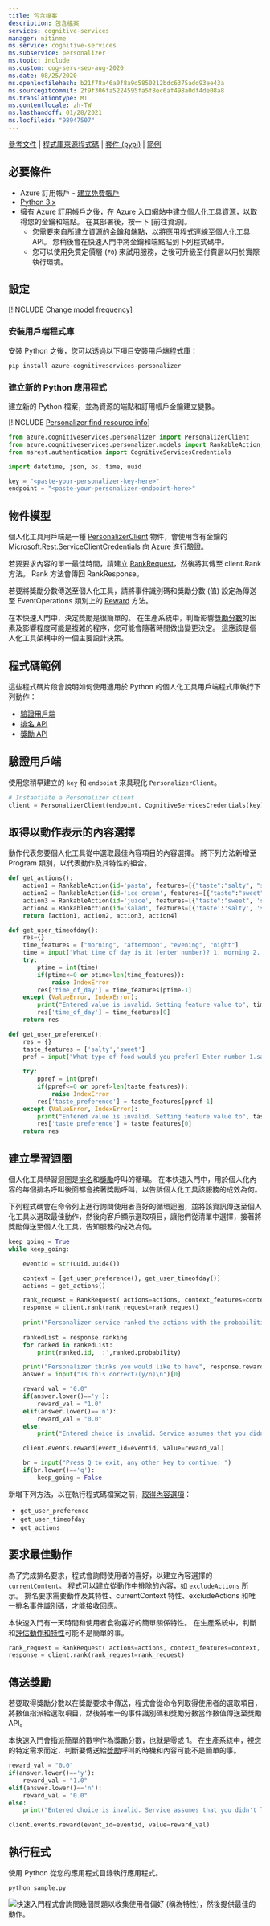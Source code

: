 ```yaml
---
title: 包含檔案
description: 包含檔案
services: cognitive-services
manager: nitinme
ms.service: cognitive-services
ms.subservice: personalizer
ms.topic: include
ms.custom: cog-serv-seo-aug-2020
ms.date: 08/25/2020
ms.openlocfilehash: b21f78a46a0f8a9d5850212bdc6375add93ee43a
ms.sourcegitcommit: 2f9f306fa5224595fa5f8ec6af498a0df4de08a8
ms.translationtype: MT
ms.contentlocale: zh-TW
ms.lasthandoff: 01/28/2021
ms.locfileid: "98947507"
---
```

[參考文件](/python/api/azure-cognitiveservices-personalizer/azure.cognitiveservices.personalizer) | [程式庫來源程式碼](https://github.com/Azure/azure-sdk-for-python/tree/master/sdk/cognitiveservices/azure-cognitiveservices-personalizer) | [套件 (pypi)](https://pypi.org/project/azure-cognitiveservices-personalizer/) | [範例](https://github.com/Azure-Samples/cognitive-services-quickstart-code/tree/master/python/Personalizer)

## <a name="prerequisites"></a>必要條件

* Azure 訂用帳戶 - [建立免費帳戶](https://azure.microsoft.com/free/cognitive-services)
* [Python 3.x](https://www.python.org/)
* 擁有 Azure 訂用帳戶之後，在 Azure 入口網站中<a href="https://ms.portal.azure.com/#create/Microsoft.CognitiveServicesPersonalizer"  title="建立個人化工具資源"  target="_blank">建立個人化工具資源<span class="docon docon-navigate-external x-hidden-focus"></span></a>，以取得您的金鑰和端點。 在其部署後，按一下 [前往資源]。
    * 您需要來自所建立資源的金鑰和端點，以將應用程式連線至個人化工具 API。 您稍後會在快速入門中將金鑰和端點貼到下列程式碼中。
    * 您可以使用免費定價層 (`F0`) 來試用服務，之後可升級至付費層以用於實際執行環境。

## <a name="setting-up"></a>設定

[!INCLUDE [Change model frequency](change-model-frequency.md)]

### <a name="install-the-client-library"></a>安裝用戶端程式庫

安裝 Python 之後，您可以透過以下項目安裝用戶端程式庫：

```console
pip install azure-cognitiveservices-personalizer
```

### <a name="create-a-new-python-application"></a>建立新的 Python 應用程式

建立新的 Python 檔案，並為資源的端點和訂用帳戶金鑰建立變數。

[!INCLUDE [Personalizer find resource info](find-azure-resource-info.md)]

```python
from azure.cognitiveservices.personalizer import PersonalizerClient
from azure.cognitiveservices.personalizer.models import RankableAction, RewardRequest, RankRequest
from msrest.authentication import CognitiveServicesCredentials

import datetime, json, os, time, uuid

key = "<paste-your-personalizer-key-here>"
endpoint = "<paste-your-personalizer-endpoint-here>"
```

## <a name="object-model"></a>物件模型

個人化工具用戶端是一種 [PersonalizerClient](/python/api/azure-cognitiveservices-personalizer/azure.cognitiveservices.personalizer.personalizer_client.personalizerclient) 物件，會使用含有金鑰的 Microsoft.Rest.ServiceClientCredentials 向 Azure 進行驗證。

若要要求內容的單一最佳時間，請建立 [RankRequest](/python/api/azure-cognitiveservices-personalizer/azure.cognitiveservices.personalizer.models.rankrequest)，然後將其傳至 client.Rank 方法。 Rank 方法會傳回 RankResponse。

若要將獎勵分數傳送至個人化工具，請將事件識別碼和獎勵分數 (值) 設定為傳送至 EventOperations 類別上的 [Reward](/python/api/azure-cognitiveservices-personalizer/azure.cognitiveservices.personalizer.operations.events_operations.eventsoperations#reward-event-id--value--custom-headers-none--raw-false----operation-config-) 方法。

在本快速入門中，決定獎勵是很簡單的。 在生產系統中，判斷影響[獎勵分數](../concept-rewards.md)的因素及影響程度可能是複雜的程序，您可能會隨著時間做出變更決定。 這應該是個人化工具架構中的一個主要設計決策。

## <a name="code-examples"></a>程式碼範例

這些程式碼片段會說明如何使用適用於 Python 的個人化工具用戶端程式庫執行下列動作：

* [驗證用戶端](#authenticate-the-client)
* [排名 API](#request-the-best-action)
* [獎勵 API](#send-a-reward)

## <a name="authenticate-the-client"></a>驗證用戶端

使用您稍早建立的 `key` 和 `endpoint` 來具現化 `PersonalizerClient`。

```python
# Instantiate a Personalizer client
client = PersonalizerClient(endpoint, CognitiveServicesCredentials(key))
```

## <a name="get-content-choices-represented-as-actions"></a>取得以動作表示的內容選擇

動作代表您要個人化工具從中選取最佳內容項目的內容選擇。 將下列方法新增至 Program 類別，以代表動作及其特性的組合。

```python
def get_actions():
    action1 = RankableAction(id='pasta', features=[{"taste":"salty", "spice_level":"medium"},{"nutrition_level":5,"cuisine":"italian"}])
    action2 = RankableAction(id='ice cream', features=[{"taste":"sweet", "spice_level":"none"}, { "nutritional_level": 2 }])
    action3 = RankableAction(id='juice', features=[{"taste":"sweet", 'spice_level':'none'}, {'nutritional_level': 5}, {'drink':True}])
    action4 = RankableAction(id='salad', features=[{'taste':'salty', 'spice_level':'none'},{'nutritional_level': 2}])
    return [action1, action2, action3, action4]
```

```python
def get_user_timeofday():
    res={}
    time_features = ["morning", "afternoon", "evening", "night"]
    time = input("What time of day is it (enter number)? 1. morning 2. afternoon 3. evening 4. night\n")
    try:
        ptime = int(time)
        if(ptime<=0 or ptime>len(time_features)):
            raise IndexError
        res['time_of_day'] = time_features[ptime-1]
    except (ValueError, IndexError):
        print("Entered value is invalid. Setting feature value to", time_features[0] + ".")
        res['time_of_day'] = time_features[0]
    return res
```

```python
def get_user_preference():
    res = {}
    taste_features = ['salty','sweet']
    pref = input("What type of food would you prefer? Enter number 1.salty 2.sweet\n")
    
    try:
        ppref = int(pref)
        if(ppref<=0 or ppref>len(taste_features)):
            raise IndexError
        res['taste_preference'] = taste_features[ppref-1]
    except (ValueError, IndexError):
        print("Entered value is invalid. Setting feature value to", taste_features[0]+ ".")
        res['taste_preference'] = taste_features[0]
    return res
```

## <a name="create-the-learning-loop"></a>建立學習迴圈

個人化工具學習迴圈是[排名](#request-the-best-action)和[獎勵](#send-a-reward)呼叫的循環。 在本快速入門中，用於個人化內容的每個排名呼叫後面都會接著獎勵呼叫，以告訴個人化工具該服務的成效為何。

下列程式碼會在命令列上進行詢問使用者喜好的循環迴圈，並將該資訊傳送至個人化工具以選取最佳動作，然後向客戶顯示選取項目，讓他們從清單中選擇，接著將獎勵傳送至個人化工具，告知服務的成效為何。

```python
keep_going = True
while keep_going:

    eventid = str(uuid.uuid4())

    context = [get_user_preference(), get_user_timeofday()]
    actions = get_actions()

    rank_request = RankRequest( actions=actions, context_features=context, excluded_actions=['juice'], event_id=eventid)
    response = client.rank(rank_request=rank_request)
    
    print("Personalizer service ranked the actions with the probabilities listed below:")
    
    rankedList = response.ranking
    for ranked in rankedList:
        print(ranked.id, ':',ranked.probability)

    print("Personalizer thinks you would like to have", response.reward_action_id+".")
    answer = input("Is this correct?(y/n)\n")[0]

    reward_val = "0.0"
    if(answer.lower()=='y'):
        reward_val = "1.0"
    elif(answer.lower()=='n'):
        reward_val = "0.0"
    else:
        print("Entered choice is invalid. Service assumes that you didn't like the recommended food choice.")

    client.events.reward(event_id=eventid, value=reward_val)

    br = input("Press Q to exit, any other key to continue: ")
    if(br.lower()=='q'):
        keep_going = False
```

新增下列方法，以在執行程式碼檔案之前，[取得內容選項](#get-content-choices-represented-as-actions)：

* `get_user_preference`
* `get_user_timeofday`
* `get_actions`

## <a name="request-the-best-action"></a>要求最佳動作

為了完成排名要求，程式會詢問使用者的喜好，以建立內容選擇的 `currentContent`。 程式可以建立從動作中排除的內容，如 `excludeActions` 所示。 排名要求需要動作及其特性、currentContext 特性、excludeActions 和唯一排名事件識別碼，才能接收回應。

本快速入門有一天時間和使用者食物喜好的簡單關係特性。 在生產系統中，判斷和[評估](../concept-feature-evaluation.md)[動作和特性](../concepts-features.md)可能不是簡單的事。

```python
rank_request = RankRequest( actions=actions, context_features=context, excluded_actions=['juice'], event_id=eventid)
response = client.rank(rank_request=rank_request)
```

## <a name="send-a-reward"></a>傳送獎勵

若要取得獎勵分數以在獎勵要求中傳送，程式會從命令列取得使用者的選取項目，將數值指派給選取項目，然後將唯一的事件識別碼和獎勵分數當作數值傳送至獎勵 API。

本快速入門會指派簡單的數字作為獎勵分數，也就是零或 1。 在生產系統中，視您的特定需求而定，判斷要傳送給[獎勵](../concept-rewards.md)呼叫的時機和內容可能不是簡單的事。

```python
reward_val = "0.0"
if(answer.lower()=='y'):
    reward_val = "1.0"
elif(answer.lower()=='n'):
    reward_val = "0.0"
else:
    print("Entered choice is invalid. Service assumes that you didn't like the recommended food choice.")

client.events.reward(event_id=eventid, value=reward_val)
```

## <a name="run-the-program"></a>執行程式

使用 Python 從您的應用程式目錄執行應用程式。

```console
python sample.py
```

![快速入門程式會詢問幾個問題以收集使用者偏好 (稱為特性)，然後提供最佳的動作。](../media/csharp-quickstart-commandline-feedback-loop/quickstart-program-feedback-loop-example.png)
